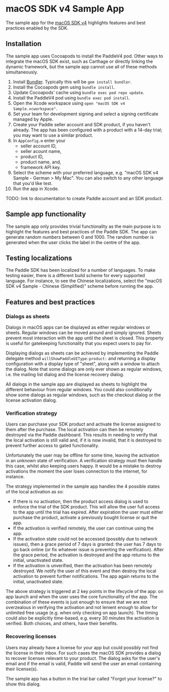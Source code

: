 # macOS SDK v4 Sample App

The sample app for the [macOS SDK v4](https://github.com/PaddleHQ/Mac-Framework-V4) highlights features and best practices enabled by the SDK.

## Installation

The sample app uses Cocoapods to install the PaddleV4 pod. Other ways to integrate the macOS SDK exist,
such as Carthage or directly linking the dynamic framework, but the sample app cannot use all of
these methods simultaneously.

1. Install [Bundler](https://bundler.io/). Typically this will be `gem install bundler`.
1. Install the Cocoapods gem using `bundle install`.
1. Update Cocoapods' cache using `bundle exec pod repo update`.
1. Install the PaddleV4 pod using `bundle exec pod install`.
1. Open the Xcode workspace using `open "macOS SDK v4 Sample.xcworkspace"`.
1. Set your team for development signing and select a signing certificate managed by Apple.
1. Create your Paddle seller account and SDK product, if you haven't already. The app has been configured with a
product with a 14-day trial; you may want to use a similar product.
1. In `AppConfig.m` enter your
    * seller account ID,
    * seller acount name,
    * product ID,
    * product name, and,
    * framework API key.
1. Select the scheme with your preferred language, e.g. "macOS SDK v4 Sample - German > My Mac". You can also switch to any other language that you'd like test.
1. Run the app in Xcode.

TODO: link to documentation to create Paddle account and an SDK product.

## Sample app functionality

The sample app only provides trivial functionality as the main purpose is to highlight the features and best practices of the Paddle SDK. The app can generate random numbers between 0 and 1000. The random number is generated when the user clicks the label in the centre of the app. 

## Testing localizations

The Paddle SDK has been localized for a number of languages. To make testing easier, there is a different build scheme for every supported language. For instance, to see the Chinese localizations, select the "macOS SDK v4 Sample - Chinese (Simplified)" scheme before running the app.

## Features and best practices

### Dialogs as sheets

Dialogs in macOS apps can be displayed as either regular windows or sheets. Regular windows can be moved around and simply ignored. Sheets prevent most interaction with the app until the sheet is closed. This property is useful for gatekeeping functionality that you expect users to pay for.

Displaying dialogs as sheets can be achieved by implementing the Paddle delegate method `willShowPaddleUIType:product:` and returning a display configuration with a display type of "sheet", along with a window to attach the dialog. Note that some dialogs are only ever shown as regular windows, i.e. the mailing list dialog and the license recovery dialog.

All dialogs in the sample app are displayed as sheets to highlight the different behaviour from regular windows. You could also conditionally show some dialogs as regular windows, such as the checkout dialog or the license activation dialog.

### Verification strategy

Users can purchase your SDK product and activate the license assigned to them after the purchase. The local activation can then be remotely
destroyed via the Paddle dashboard. This results in needing to verify that the local activation is still valid and, if it is now invalid, that it is destroyed
to prevent further access to gated functionality.

Unfortunately the user may be offline for some time, leaving the activation in an unknown state of verification. A verification strategy must then handle this case, whilst also keeping users happy. It would be a mistake to destroy activations the moment the user loses connection to the internet, for instance.

The strategy implemented in the sample app handles the 4 possible states of the local activation as so:
* If there is no activation, then the product access dialog is used to enforce the trial of the SDK product. This will allow the user full access to the app until the trial has expired. After expiration the user must either purchase the product, activate a previously bought license or quit the app.
* If the activation is verified remotely, the user can continue using the app.
* If the activation state could not be accessed (possibly due to network issues), then a grace period of 7 days is granted: the user has 7 days to go back online (or fix whatever issue is preventing the verification). After the grace period, the activation is destroyed and the app returns to the initial, unactivated state.
* If the activation is unverified, then the activation has been remotely destroyed. We notify the user of this event and then destroy the local activation to prevent further notifications. The app again returns to the initial, unactivated state.

The above strategy is triggered at 2 key points in the lifecycle of the app: on app launch and when the user uses the core functionality of the app. The combination of these events is just enough to ensure that we are not overzealous in verifying the activation and not lenient enough to allow for unlimited free usage (e.g. when only checking on app launch). The timing could also be explicitly time-based, e.g. every 30 minutes the activation is verified. Both choices, and others, have their benefits.

### Recovering licenses

Users may already have a license for your app but could possibly not find the license in their inbox. For such cases the macOS SDK provides a dialog to recover licenses relevant to your product. The dialog asks for the user's email and if the email is valid, Paddle will send the user an email containing their license(s).

The sample app has a button in the trial bar called "Forgot your license?" to show this dialog.
